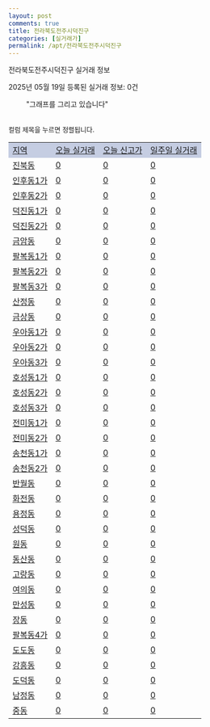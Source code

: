 ```yaml
---
layout: post
comments: true
title: 전라북도전주시덕진구
categories: [실거래가]
permalink: /apt/전라북도전주시덕진구
---
```


전라북도전주시덕진구 실거래 정보

2025년 05월 19일 등록된 실거래 정보: 0건

<!--<script async src="https://pagead2.googlesyndication.com/pagead/js/adsbygoogle.js?client=ca-pub-3485438051770037"
 crossorigin="anonymous"></script>-->

<script type="text/javascript">
  google.charts.load('current', {'packages':['corechart']});
  google.charts.setOnLoadCallback(drawChart);

  function drawChart() {
    var data = google.visualization.arrayToDataTable([['거래일', '매매', '전월세', '전매'], ['21-01', 10, 6, 1], ['21-02', 0, 2, 0], ['21-03', 0, 1, 0], ['21-04', 0, 2, 0], ['21-05', 1, 0, 0], ['21-06', 0, 6, 0], ['21-07', 34, 53, 0], ['21-08', 558, 301, 6], ['21-09', 596, 468, 4], ['21-10', 470, 499, 11], ['21-11', 354, 392, 2], ['21-12', 307, 351, 4], ['22-01', 324, 327, 1], ['22-02', 364, 368, 3], ['22-03', 529, 309, 2], ['22-04', 506, 807, 5], ['22-05', 439, 314, 3], ['22-06', 324, 326, 1], ['22-07', 208, 267, 1], ['22-08', 37, 54, 1], ['23-07', 0, 1, 0], ['23-08', 0, 7, 0], ['23-09', 0, 3, 0], ['23-10', 18, 79, 0], ['23-11', 251, 297, 6], ['23-12', 309, 327, 3], ['24-01', 103, 114, 2]]);

    var options = {
      title: '최근 1년간 유형별 거래량 추이',
      legend: { position: 'bottom' }
    };

    setTimeout(function() {
        var chart = new google.visualization.LineChart(document.getElementById('columnchart_material'));
        chart.draw(data, (options));
        document.getElementById('loading').style.display = 'none';
        var dayLabel = (new Date()).getDay();
        if (dayLabel < 2) {
            sorttable.innerSortFunction.apply(document.getElementById('week'), []);
            sorttable.innerSortFunction.apply(document.getElementById('week'), []);        
        }
        else {
            sorttable.innerSortFunction.apply(document.getElementById('today'), []);
            sorttable.innerSortFunction.apply(document.getElementById('today'), []);
        }
    }, 200);

  }
</script>

<div id="loading" style="z-index:20; display: block; margin-left: 35px">"그래프를 그리고 있습니다"</div>
<div id="columnchart_material" style="width: 95%; margin-left: -35px; display: block"></div>
<!--<div style="width: 95%; margin-left: -35px; display: block">
      <script async src="https://pagead2.googlesyndication.com/pagead/js/adsbygoogle.js?client=ca-pub-3485438051770037"
          crossorigin="anonymous"></script>
      <ins class="adsbygoogle"
          style="display:block"
          data-ad-format="fluid"
          data-ad-layout-key="-fb+5w+4e-db+86"
          data-ad-client="ca-pub-3485438051770037"
          data-ad-slot="1827090281"></ins>
      <script>
          (adsbygoogle = window.adsbygoogle || []).push({});
      </script>
</div>-->
<br>

<font size='small' style='font-size: small;'>컬럼 제목을 누르면 정렬됩니다.</font>
<table class="sortable">
  <tr style='background-color: rgba(114, 132, 186,0.4);'>
    <td id="region"><a href="#">지역</a></td>
    <td id="today"><a href="#">오늘 실거래</a></td>
    <td id="today_new"><a href="#">오늘 신고가</a></td>
    <td id="week"><a href="#">일주일 실거래</a></td>
  </tr>

  
  <tr class="item">
    <td><a href="전라북도전주시덕진구진북동">진북동</a></td>
    <td><a href="전라북도전주시덕진구진북동">0</a></td>
    <td><a href="전라북도전주시덕진구진북동">0</a></td>
    <td><a href="전라북도전주시덕진구진북동">0</a></td>
  </tr>
    

  <tr class="item">
    <td><a href="전라북도전주시덕진구인후동1가">인후동1가</a></td>
    <td><a href="전라북도전주시덕진구인후동1가">0</a></td>
    <td><a href="전라북도전주시덕진구인후동1가">0</a></td>
    <td><a href="전라북도전주시덕진구인후동1가">0</a></td>
  </tr>
    

  <tr class="item">
    <td><a href="전라북도전주시덕진구인후동2가">인후동2가</a></td>
    <td><a href="전라북도전주시덕진구인후동2가">0</a></td>
    <td><a href="전라북도전주시덕진구인후동2가">0</a></td>
    <td><a href="전라북도전주시덕진구인후동2가">0</a></td>
  </tr>
    

  <tr class="item">
    <td><a href="전라북도전주시덕진구덕진동1가">덕진동1가</a></td>
    <td><a href="전라북도전주시덕진구덕진동1가">0</a></td>
    <td><a href="전라북도전주시덕진구덕진동1가">0</a></td>
    <td><a href="전라북도전주시덕진구덕진동1가">0</a></td>
  </tr>
    

  <tr class="item">
    <td><a href="전라북도전주시덕진구덕진동2가">덕진동2가</a></td>
    <td><a href="전라북도전주시덕진구덕진동2가">0</a></td>
    <td><a href="전라북도전주시덕진구덕진동2가">0</a></td>
    <td><a href="전라북도전주시덕진구덕진동2가">0</a></td>
  </tr>
    

  <tr class="item">
    <td><a href="전라북도전주시덕진구금암동">금암동</a></td>
    <td><a href="전라북도전주시덕진구금암동">0</a></td>
    <td><a href="전라북도전주시덕진구금암동">0</a></td>
    <td><a href="전라북도전주시덕진구금암동">0</a></td>
  </tr>
    

  <tr class="item">
    <td><a href="전라북도전주시덕진구팔복동1가">팔복동1가</a></td>
    <td><a href="전라북도전주시덕진구팔복동1가">0</a></td>
    <td><a href="전라북도전주시덕진구팔복동1가">0</a></td>
    <td><a href="전라북도전주시덕진구팔복동1가">0</a></td>
  </tr>
    

  <tr class="item">
    <td><a href="전라북도전주시덕진구팔복동2가">팔복동2가</a></td>
    <td><a href="전라북도전주시덕진구팔복동2가">0</a></td>
    <td><a href="전라북도전주시덕진구팔복동2가">0</a></td>
    <td><a href="전라북도전주시덕진구팔복동2가">0</a></td>
  </tr>
    

  <tr class="item">
    <td><a href="전라북도전주시덕진구팔복동3가">팔복동3가</a></td>
    <td><a href="전라북도전주시덕진구팔복동3가">0</a></td>
    <td><a href="전라북도전주시덕진구팔복동3가">0</a></td>
    <td><a href="전라북도전주시덕진구팔복동3가">0</a></td>
  </tr>
    

  <tr class="item">
    <td><a href="전라북도전주시덕진구산정동">산정동</a></td>
    <td><a href="전라북도전주시덕진구산정동">0</a></td>
    <td><a href="전라북도전주시덕진구산정동">0</a></td>
    <td><a href="전라북도전주시덕진구산정동">0</a></td>
  </tr>
    

  <tr class="item">
    <td><a href="전라북도전주시덕진구금상동">금상동</a></td>
    <td><a href="전라북도전주시덕진구금상동">0</a></td>
    <td><a href="전라북도전주시덕진구금상동">0</a></td>
    <td><a href="전라북도전주시덕진구금상동">0</a></td>
  </tr>
    

  <tr class="item">
    <td><a href="전라북도전주시덕진구우아동1가">우아동1가</a></td>
    <td><a href="전라북도전주시덕진구우아동1가">0</a></td>
    <td><a href="전라북도전주시덕진구우아동1가">0</a></td>
    <td><a href="전라북도전주시덕진구우아동1가">0</a></td>
  </tr>
    

  <tr class="item">
    <td><a href="전라북도전주시덕진구우아동2가">우아동2가</a></td>
    <td><a href="전라북도전주시덕진구우아동2가">0</a></td>
    <td><a href="전라북도전주시덕진구우아동2가">0</a></td>
    <td><a href="전라북도전주시덕진구우아동2가">0</a></td>
  </tr>
    

  <tr class="item">
    <td><a href="전라북도전주시덕진구우아동3가">우아동3가</a></td>
    <td><a href="전라북도전주시덕진구우아동3가">0</a></td>
    <td><a href="전라북도전주시덕진구우아동3가">0</a></td>
    <td><a href="전라북도전주시덕진구우아동3가">0</a></td>
  </tr>
    

  <tr class="item">
    <td><a href="전라북도전주시덕진구호성동1가">호성동1가</a></td>
    <td><a href="전라북도전주시덕진구호성동1가">0</a></td>
    <td><a href="전라북도전주시덕진구호성동1가">0</a></td>
    <td><a href="전라북도전주시덕진구호성동1가">0</a></td>
  </tr>
    

  <tr class="item">
    <td><a href="전라북도전주시덕진구호성동2가">호성동2가</a></td>
    <td><a href="전라북도전주시덕진구호성동2가">0</a></td>
    <td><a href="전라북도전주시덕진구호성동2가">0</a></td>
    <td><a href="전라북도전주시덕진구호성동2가">0</a></td>
  </tr>
    

  <tr class="item">
    <td><a href="전라북도전주시덕진구호성동3가">호성동3가</a></td>
    <td><a href="전라북도전주시덕진구호성동3가">0</a></td>
    <td><a href="전라북도전주시덕진구호성동3가">0</a></td>
    <td><a href="전라북도전주시덕진구호성동3가">0</a></td>
  </tr>
    

  <tr class="item">
    <td><a href="전라북도전주시덕진구전미동1가">전미동1가</a></td>
    <td><a href="전라북도전주시덕진구전미동1가">0</a></td>
    <td><a href="전라북도전주시덕진구전미동1가">0</a></td>
    <td><a href="전라북도전주시덕진구전미동1가">0</a></td>
  </tr>
    

  <tr class="item">
    <td><a href="전라북도전주시덕진구전미동2가">전미동2가</a></td>
    <td><a href="전라북도전주시덕진구전미동2가">0</a></td>
    <td><a href="전라북도전주시덕진구전미동2가">0</a></td>
    <td><a href="전라북도전주시덕진구전미동2가">0</a></td>
  </tr>
    

  <tr class="item">
    <td><a href="전라북도전주시덕진구송천동1가">송천동1가</a></td>
    <td><a href="전라북도전주시덕진구송천동1가">0</a></td>
    <td><a href="전라북도전주시덕진구송천동1가">0</a></td>
    <td><a href="전라북도전주시덕진구송천동1가">0</a></td>
  </tr>
    

  <tr class="item">
    <td><a href="전라북도전주시덕진구송천동2가">송천동2가</a></td>
    <td><a href="전라북도전주시덕진구송천동2가">0</a></td>
    <td><a href="전라북도전주시덕진구송천동2가">0</a></td>
    <td><a href="전라북도전주시덕진구송천동2가">0</a></td>
  </tr>
    

  <tr class="item">
    <td><a href="전라북도전주시덕진구반월동">반월동</a></td>
    <td><a href="전라북도전주시덕진구반월동">0</a></td>
    <td><a href="전라북도전주시덕진구반월동">0</a></td>
    <td><a href="전라북도전주시덕진구반월동">0</a></td>
  </tr>
    

  <tr class="item">
    <td><a href="전라북도전주시덕진구화전동">화전동</a></td>
    <td><a href="전라북도전주시덕진구화전동">0</a></td>
    <td><a href="전라북도전주시덕진구화전동">0</a></td>
    <td><a href="전라북도전주시덕진구화전동">0</a></td>
  </tr>
    

  <tr class="item">
    <td><a href="전라북도전주시덕진구용정동">용정동</a></td>
    <td><a href="전라북도전주시덕진구용정동">0</a></td>
    <td><a href="전라북도전주시덕진구용정동">0</a></td>
    <td><a href="전라북도전주시덕진구용정동">0</a></td>
  </tr>
    

  <tr class="item">
    <td><a href="전라북도전주시덕진구성덕동">성덕동</a></td>
    <td><a href="전라북도전주시덕진구성덕동">0</a></td>
    <td><a href="전라북도전주시덕진구성덕동">0</a></td>
    <td><a href="전라북도전주시덕진구성덕동">0</a></td>
  </tr>
    

  <tr class="item">
    <td><a href="전라북도전주시덕진구원동">원동</a></td>
    <td><a href="전라북도전주시덕진구원동">0</a></td>
    <td><a href="전라북도전주시덕진구원동">0</a></td>
    <td><a href="전라북도전주시덕진구원동">0</a></td>
  </tr>
    

  <tr class="item">
    <td><a href="전라북도전주시덕진구동산동">동산동</a></td>
    <td><a href="전라북도전주시덕진구동산동">0</a></td>
    <td><a href="전라북도전주시덕진구동산동">0</a></td>
    <td><a href="전라북도전주시덕진구동산동">0</a></td>
  </tr>
    

  <tr class="item">
    <td><a href="전라북도전주시덕진구고랑동">고랑동</a></td>
    <td><a href="전라북도전주시덕진구고랑동">0</a></td>
    <td><a href="전라북도전주시덕진구고랑동">0</a></td>
    <td><a href="전라북도전주시덕진구고랑동">0</a></td>
  </tr>
    

  <tr class="item">
    <td><a href="전라북도전주시덕진구여의동">여의동</a></td>
    <td><a href="전라북도전주시덕진구여의동">0</a></td>
    <td><a href="전라북도전주시덕진구여의동">0</a></td>
    <td><a href="전라북도전주시덕진구여의동">0</a></td>
  </tr>
    

  <tr class="item">
    <td><a href="전라북도전주시덕진구만성동">만성동</a></td>
    <td><a href="전라북도전주시덕진구만성동">0</a></td>
    <td><a href="전라북도전주시덕진구만성동">0</a></td>
    <td><a href="전라북도전주시덕진구만성동">0</a></td>
  </tr>
    

  <tr class="item">
    <td><a href="전라북도전주시덕진구장동">장동</a></td>
    <td><a href="전라북도전주시덕진구장동">0</a></td>
    <td><a href="전라북도전주시덕진구장동">0</a></td>
    <td><a href="전라북도전주시덕진구장동">0</a></td>
  </tr>
    

  <tr class="item">
    <td><a href="전라북도전주시덕진구팔복동4가">팔복동4가</a></td>
    <td><a href="전라북도전주시덕진구팔복동4가">0</a></td>
    <td><a href="전라북도전주시덕진구팔복동4가">0</a></td>
    <td><a href="전라북도전주시덕진구팔복동4가">0</a></td>
  </tr>
    

  <tr class="item">
    <td><a href="전라북도전주시덕진구도도동">도도동</a></td>
    <td><a href="전라북도전주시덕진구도도동">0</a></td>
    <td><a href="전라북도전주시덕진구도도동">0</a></td>
    <td><a href="전라북도전주시덕진구도도동">0</a></td>
  </tr>
    

  <tr class="item">
    <td><a href="전라북도전주시덕진구강흥동">강흥동</a></td>
    <td><a href="전라북도전주시덕진구강흥동">0</a></td>
    <td><a href="전라북도전주시덕진구강흥동">0</a></td>
    <td><a href="전라북도전주시덕진구강흥동">0</a></td>
  </tr>
    

  <tr class="item">
    <td><a href="전라북도전주시덕진구도덕동">도덕동</a></td>
    <td><a href="전라북도전주시덕진구도덕동">0</a></td>
    <td><a href="전라북도전주시덕진구도덕동">0</a></td>
    <td><a href="전라북도전주시덕진구도덕동">0</a></td>
  </tr>
    

  <tr class="item">
    <td><a href="전라북도전주시덕진구남정동">남정동</a></td>
    <td><a href="전라북도전주시덕진구남정동">0</a></td>
    <td><a href="전라북도전주시덕진구남정동">0</a></td>
    <td><a href="전라북도전주시덕진구남정동">0</a></td>
  </tr>
    

  <tr class="item">
    <td><a href="전라북도전주시덕진구중동">중동</a></td>
    <td><a href="전라북도전주시덕진구중동">0</a></td>
    <td><a href="전라북도전주시덕진구중동">0</a></td>
    <td><a href="전라북도전주시덕진구중동">0</a></td>
  </tr>
    


</table>


    